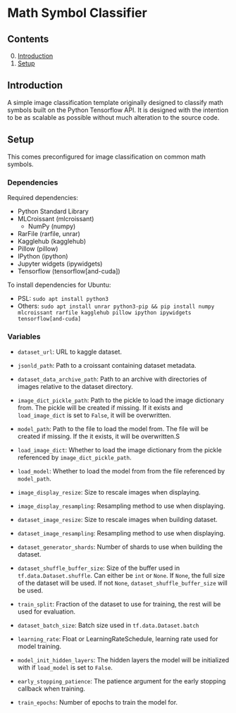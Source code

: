 
# Math Symbol Classifier

## Contents

0. [Introduction](#introduction)
1. [Setup](#setup)

## Introduction

A simple image classification template originally designed to classify math symbols built on the Python Tensorflow API. It is designed with the intention to be as scalable as possible without much alteration to the source code.

## Setup

This comes preconfigured for image classification on common math symbols.

### Dependencies

Required dependencies:
- Python Standard Library
- MLCroissant (mlcroissant)
  - NumPy (numpy)
- RarFile (rarfile, unrar)
- Kagglehub (kagglehub)
- Pillow (pillow)
- IPython (ipython)
- Jupyter widgets (ipywidgets)
- Tensorflow (tensorflow[and-cuda])

To install dependencies for Ubuntu:
- PSL: `sudo apt install python3`
- Others: `sudo apt install unrar python3-pip && pip install numpy mlcroissant rarfile kagglehub pillow ipython ipywidgets tensorflow[and-cuda]`

### Variables

- `dataset_url`: URL to kaggle dataset.

- `jsonld_path`: Path to a croissant containing dataset metadata.
- `dataset_data_archive_path`: Path to an archive with directories of images relative to the dataset directory.
- `image_dict_pickle_path`: Path to the pickle to load the image dictionary from. The pickle will be created if missing. If it exists and `load_image_dict` is set to `False`, it will be overwritten.
- `model_path`: Path to the file to load the model from. The file will be created if missing. If the it exists, it will be overwritten.S

- `load_image_dict`: Whether to load the image dictionary from the pickle referenced by `image_dict_pickle_path`.
- `load_model`: Whether to load the model from from the file referenced by `model_path`.

- `image_display_resize`: Size to rescale images when displaying.
- `image_display_resampling`: Resampling method to use when displaying.
- `dataset_image_resize`: Size to rescale images when building dataset.
- `dataset_image_resampling`: Resampling method to use when displaying.

- `dataset_generator_shards`: Number of shards to use when building the dataset.
- `dataset_shuffle_buffer_size`: Size of the buffer used in `tf.data.Dataset.shuffle`. Can either be `int` or `None`. If `None`, the full size of the dataset will be used. If not `None`, `dataset_shuffle_buffer_size` will be used.
- `train_split`: Fraction of the dataset to use for training, the rest will be used for evaluation.
- `dataset_batch_size`: Batch size used in `tf.data.Dataset.batch`

- `learning_rate`: Float or LearningRateSchedule, learning rate used for model training.
- `model_init_hidden_layers`: The hidden layers the model will be initialized with if `load_model` is set to `False`.
- `early_stopping_patience`: The patience argument for the early stopping callback when training.
- `train_epochs`: Number of epochs to train the model for.

